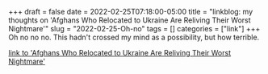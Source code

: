 +++draft = falsedate = 2022-02-25T07:18:00-05:00title = "linkblog: my thoughts on 'Afghans Who Relocated to Ukraine Are Reliving Their Worst Nightmare'"slug = "2022-02-25-Oh-no"tags = []categories = ["link"]+++Oh no no no. This hadn't crossed my mind as a possibility, but how terrible. [link to 'Afghans Who Relocated to Ukraine Are Reliving Their Worst Nightmare'](https://www.vice.com/en/article/epxqvp/afghan-refugees-ukraine-conflict)